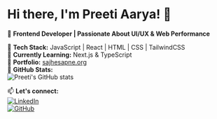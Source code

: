 # Hi there, I'm Preeti Aarya! 👋  
🚀 **Frontend Developer | Passionate About UI/UX & Web Performance**  

🔹 **Tech Stack:** JavaScript | React | HTML | CSS | TailwindCSS  
🔹 **Currently Learning:** Next.js & TypeScript  
🔹 **Portfolio:** [sajhesapne.org](https://sajhesapne.org/)  
🔹 **GitHub Stats:**  
![Preeti's GitHub stats](https://github-readme-stats.vercel.app/api?username=PreetiAarya&show_icons=true&theme=radical)  

📫 **Let's connect:**  
[![LinkedIn](https://img.shields.io/badge/-LinkedIn-blue?style=flat&logo=linkedin)](https://www.linkedin.com/in/preetiaarya)  
[![GitHub](https://img.shields.io/badge/-GitHub-black?style=flat&logo=github)](https://github.com/PreetiAarya)  
